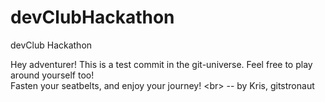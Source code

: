 # devClubHackathon
devClub Hackathon

Hey adventurer!
This is a test commit in the git-universe. Feel free to play around yourself too!\
Fasten your seatbelts, and enjoy your journey! <br\>
-- by Kris, gitstronaut

